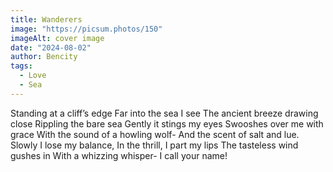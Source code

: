 ```yaml
---
title: Wanderers
image: "https://picsum.photos/150"
imageAlt: cover image
date: "2024-08-02"
author: Bencity
tags:
  - Love
  - Sea
---
```


Standing at a cliff’s edge
Far into the sea I see
The ancient breeze drawing close
Rippling the bare sea
Gently it stings my eyes
Swooshes over me with grace
With the sound of a howling wolf-
And the scent of salt and lue.
Slowly I lose my balance,
In the thrill, I part my lips
The tasteless wind gushes in
With a whizzing whisper-
I call your name!

